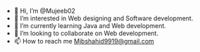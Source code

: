 - 👋 Hi, I’m @Mujeeb02
- 👀 I’m interested in Web designing and Software development.
- 🌱 I’m currently learning Java and Web development.
- 💞️ I’m looking to collaborate on Web development.
- 📫 How to reach me Mjbshahid9919@gmail.com

<!---
Mujeeb02/Mujeeb02 is a ✨ special ✨ repository because its `README.md` (this file) appears on your GitHub profile.
You can click the Preview link to take a look at your changes.
--->
